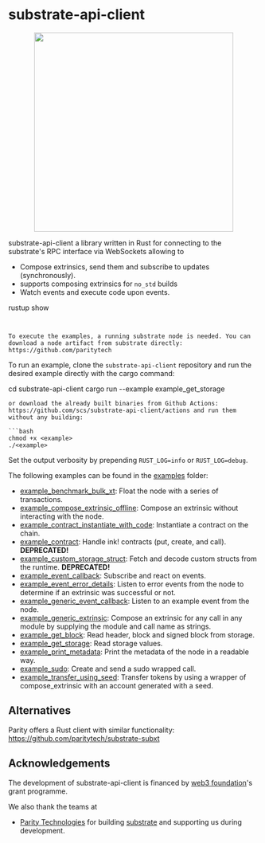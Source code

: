 # substrate-api-client

<p align="center">
<img src=./web3_foundation_grants_badge_black.svg width = 400>
</p>

substrate-api-client a library written in Rust for connecting to the substrate's RPC interface via WebSockets allowing to

* Compose extrinsics, send them and subscribe to updates (synchronously).
* supports composing extrinsics for `no_std` builds
* Watch events and execute code upon events.

rustup show
```


To execute the examples, a running substrate node is needed. You can download a node artifact from substrate directly: https://github.com/paritytech
```


To run an example, clone the `substrate-api-client` repository and run the desired example directly with the cargo command:

cd substrate-api-client
cargo run --example example_get_storage
```
or download the already built binaries from Github Actions: https://github.com/scs/substrate-api-client/actions and run them without any building:

```bash
chmod +x <example>
./<example>
```


Set the output verbosity by prepending `RUST_LOG=info` or `RUST_LOG=debug`.

The following examples can be found in the [examples](/examples) folder:

* [example_benchmark_bulk_xt](/examples/example_benchmark_bulk_xt.rs): Float the node with a series of transactions.
* [example_compose_extrinsic_offline](/examples/example_compose_extrinsic_offline.rs): Compose an extrinsic without interacting with the node.
* [example_contract_instantiate_with_code](/examples/example_contract_instantiate_with_code.rs): Instantiate a contract on the chain.
* [example_contract](/examples/example_contract.rs): Handle ink! contracts (put, create, and call). **DEPRECATED!**
* [example_custom_storage_struct](/examples/example_custom_storage_struct.rs): Fetch and decode custom structs from the runtime. **DEPRECATED!**
* [example_event_callback](/examples/example_event_callback.rs): Subscribe and react on events.
* [example_event_error_details](/examples/example_event_error_details.rs): Listen to error events from the node to determine if an extrinsic was successful or not.
* [example_generic_event_callback](/examples/example_generic_event_callback.rs): Listen to an example event from the node.
* [example_generic_extrinsic](/examples/example_generic_extrinsic.rs): Compose an extrinsic for any call in any module by supplying the module and call name as strings.
* [example_get_block](/examples/example_get_block.rs): Read header, block and signed block from storage.
* [example_get_storage](/examples/example_get_storage.rs): Read storage values.
* [example_print_metadata](/examples/example_print_metadata.rs): Print the metadata of the node in a readable way.
* [example_sudo](/examples/example_sudo.rs): Create and send a sudo wrapped call.
* [example_transfer_using_seed](/examples/example_transfer_using_seed.rs): Transfer tokens by using a wrapper of compose_extrinsic with an account generated with a seed.

## Alternatives

Parity offers a Rust client with similar functionality: https://github.com/paritytech/substrate-subxt

## Acknowledgements

The development of substrate-api-client is financed by [web3 foundation](https://web3.foundation/)'s grant programme.

We also thank the teams at

* [Parity Technologies](https://www.parity.io/) for building [substrate](https://github.com/paritytech/substrate) and supporting us during development.
